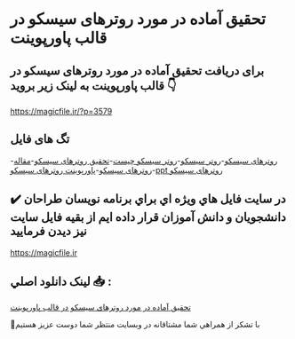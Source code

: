 # تحقیق آماده در مورد روترهای سیسکو در قالب پاورپوینت

## برای دریافت تحقیق آماده در مورد روترهای سیسکو در قالب پاورپوینت به لینک زیر بروید 👇

https://magicfile.ir/?p=3579

## تگ های فایل

-[روترهای سیسکو](https://magicfile.ir/product/%d8%aa%d8%ad%d9%82%db%8c%d9%82-%d8%b1%d9%88%d8%aa%d8%b1%d9%87%d8%a7%db%8c-%d8%b3%db%8c%d8%b3%da%a9%d9%88-%d8%af%d8%b1%d9%be%d8%a7%d9%88%d8%b1%d9%be%d9%88%db%8c%d9%86%d8%aa/)-[روتر سیسکو](https://magicfile.ir/product/%d8%aa%d8%ad%d9%82%db%8c%d9%82-%d8%b1%d9%88%d8%aa%d8%b1%d9%87%d8%a7%db%8c-%d8%b3%db%8c%d8%b3%da%a9%d9%88-%d8%af%d8%b1%d9%be%d8%a7%d9%88%d8%b1%d9%be%d9%88%db%8c%d9%86%d8%aa/)-[روتر سیسکو چیست](https://magicfile.ir/product/%d8%aa%d8%ad%d9%82%db%8c%d9%82-%d8%b1%d9%88%d8%aa%d8%b1%d9%87%d8%a7%db%8c-%d8%b3%db%8c%d8%b3%da%a9%d9%88-%d8%af%d8%b1%d9%be%d8%a7%d9%88%d8%b1%d9%be%d9%88%db%8c%d9%86%d8%aa/)-[تحقیق روترهای سیسکو](https://magicfile.ir/product/%d8%aa%d8%ad%d9%82%db%8c%d9%82-%d8%b1%d9%88%d8%aa%d8%b1%d9%87%d8%a7%db%8c-%d8%b3%db%8c%d8%b3%da%a9%d9%88-%d8%af%d8%b1%d9%be%d8%a7%d9%88%d8%b1%d9%be%d9%88%db%8c%d9%86%d8%aa/)-[مقاله روترهای سیسکو](https://magicfile.ir/product/%d8%aa%d8%ad%d9%82%db%8c%d9%82-%d8%b1%d9%88%d8%aa%d8%b1%d9%87%d8%a7%db%8c-%d8%b3%db%8c%d8%b3%da%a9%d9%88-%d8%af%d8%b1%d9%be%d8%a7%d9%88%d8%b1%d9%be%d9%88%db%8c%d9%86%d8%aa/)-[پاورپوینت روترهای سیسکو](https://magicfile.ir/product/%d8%aa%d8%ad%d9%82%db%8c%d9%82-%d8%b1%d9%88%d8%aa%d8%b1%d9%87%d8%a7%db%8c-%d8%b3%db%8c%d8%b3%da%a9%d9%88-%d8%af%d8%b1%d9%be%d8%a7%d9%88%d8%b1%d9%be%d9%88%db%8c%d9%86%d8%aa/)-[ppt روترهای سیسکو](https://magicfile.ir/product/%d8%aa%d8%ad%d9%82%db%8c%d9%82-%d8%b1%d9%88%d8%aa%d8%b1%d9%87%d8%a7%db%8c-%d8%b3%db%8c%d8%b3%da%a9%d9%88-%d8%af%d8%b1%d9%be%d8%a7%d9%88%d8%b1%d9%be%d9%88%db%8c%d9%86%d8%aa/)

## ✔️ در سايت فايل هاي ويژه اي براي برنامه نويسان طراحان دانشجويان و دانش آموزان قرار داده ايم از بقيه فايل سايت نيز ديدن فرماييد

https://magicfile.ir


## لينک دانلود اصلي 📥 :

[تحقیق آماده در مورد روترهای سیسکو در قالب پاورپوینت](https://magicfile.ir/product/%d8%aa%d8%ad%d9%82%db%8c%d9%82-%d8%b1%d9%88%d8%aa%d8%b1%d9%87%d8%a7%db%8c-%d8%b3%db%8c%d8%b3%da%a9%d9%88-%d8%af%d8%b1%d9%be%d8%a7%d9%88%d8%b1%d9%be%d9%88%db%8c%d9%86%d8%aa/) 


🙏با تشکر از همراهي شما مشتاقانه در وبسایت منتظر شما دوست عزیز هستیم

